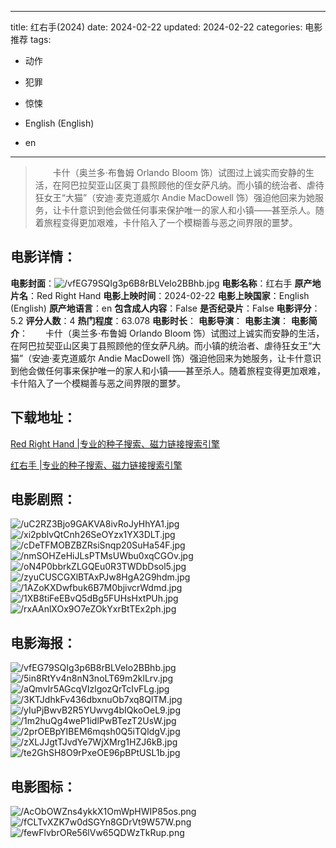 
---
title: 红右手(2024)
date: 2024-02-22
updated: 2024-02-22
categories: 电影推荐
tags:
- 动作
- 犯罪
- 惊悚

- English (English)
- en
---


> 　　卡什（奥兰多·布鲁姆 Orlando Bloom 饰）试图过上诚实而安静的生活，在阿巴拉契亚山区奥丁县照顾他的侄女萨凡纳。而小镇的统治者、虐待狂女王“大猫”（安迪·麦克道威尔 Andie MacDowell 饰）强迫他回来为她服务，让卡什意识到他会做任何事来保护唯一的家人和小镇——甚至杀人。随着旅程变得更加艰难，卡什陷入了一个模糊善与恶之间界限的噩梦。

## **电影详情**：

**电影封面**：<img src="https://image.tmdb.org/t/p/w200/vfEG79SQIg3p6B8rBLVeIo2BBhb.jpg" alt="/vfEG79SQIg3p6B8rBLVeIo2BBhb.jpg" title="/vfEG79SQIg3p6B8rBLVeIo2BBhb.jpg">
**电影名称**：红右手
**原产地片名**：Red Right Hand
**电影上映时间**：2024-02-22
**电影上映国家**：English (English)
**原产地语言**：en
**包含成人内容**：False
**是否纪录片**：False
**电影评分**：5.2
**评分人数**：4
**热门程度**：63.078
**电影时长**：
**电影导演**：
**电影主演**：
**电影简介**：　　卡什（奥兰多·布鲁姆 Orlando Bloom 饰）试图过上诚实而安静的生活，在阿巴拉契亚山区奥丁县照顾他的侄女萨凡纳。而小镇的统治者、虐待狂女王“大猫”（安迪·麦克道威尔 Andie MacDowell 饰）强迫他回来为她服务，让卡什意识到他会做任何事来保护唯一的家人和小镇——甚至杀人。随着旅程变得更加艰难，卡什陷入了一个模糊善与恶之间界限的噩梦。

## **下载地址**：
[Red Right Hand |专业的种子搜索、磁力链接搜索引擎](https://movie.amd794.com:2083/?search=Red%20Right%20Hand&ordering=&mode=match_phrase&page_size=10&page=1)

[红右手 |专业的种子搜索、磁力链接搜索引擎](https://movie.amd794.com:2083/?search=%E7%BA%A2%E5%8F%B3%E6%89%8B&ordering=&mode=match_phrase&page_size=10&page=1)
 

## **电影剧照**：
<img src="https://image.tmdb.org/t/p/original/uC2RZ3Bjo9GAKVA8ivRoJyHhYA1.jpg" alt="/uC2RZ3Bjo9GAKVA8ivRoJyHhYA1.jpg" title="/uC2RZ3Bjo9GAKVA8ivRoJyHhYA1.jpg"><img src="https://image.tmdb.org/t/p/original/xi2pblvQtCnh26SeOYzx1YX3DLT.jpg" alt="/xi2pblvQtCnh26SeOYzx1YX3DLT.jpg" title="/xi2pblvQtCnh26SeOYzx1YX3DLT.jpg"><img src="https://image.tmdb.org/t/p/original/cDeTFMOBZBZRsiSnqp20SuHa54F.jpg" alt="/cDeTFMOBZBZRsiSnqp20SuHa54F.jpg" title="/cDeTFMOBZBZRsiSnqp20SuHa54F.jpg"><img src="https://image.tmdb.org/t/p/original/nmSOHZeHiJLsPTMsUWbu0xqCGOv.jpg" alt="/nmSOHZeHiJLsPTMsUWbu0xqCGOv.jpg" title="/nmSOHZeHiJLsPTMsUWbu0xqCGOv.jpg"><img src="https://image.tmdb.org/t/p/original/oN4P0bbrkZLGQEu0R3TWDbDsol5.jpg" alt="/oN4P0bbrkZLGQEu0R3TWDbDsol5.jpg" title="/oN4P0bbrkZLGQEu0R3TWDbDsol5.jpg"><img src="https://image.tmdb.org/t/p/original/zyuCUSCGXlBTAxPJw8HgA2G9hdm.jpg" alt="/zyuCUSCGXlBTAxPJw8HgA2G9hdm.jpg" title="/zyuCUSCGXlBTAxPJw8HgA2G9hdm.jpg"><img src="https://image.tmdb.org/t/p/original/1AZoKXDwfbuk6B7M0bjivcrWdmd.jpg" alt="/1AZoKXDwfbuk6B7M0bjivcrWdmd.jpg" title="/1AZoKXDwfbuk6B7M0bjivcrWdmd.jpg"><img src="https://image.tmdb.org/t/p/original/1XB8tiFeEBvQ5dBg5FUHsHxtPUh.jpg" alt="/1XB8tiFeEBvQ5dBg5FUHsHxtPUh.jpg" title="/1XB8tiFeEBvQ5dBg5FUHsHxtPUh.jpg"><img src="https://image.tmdb.org/t/p/original/rxAAnlXOx9O7eZOkYxrBtTEx2ph.jpg" alt="/rxAAnlXOx9O7eZOkYxrBtTEx2ph.jpg" title="/rxAAnlXOx9O7eZOkYxrBtTEx2ph.jpg">

## **电影海报**：
<img src="https://image.tmdb.org/t/p/original/vfEG79SQIg3p6B8rBLVeIo2BBhb.jpg" alt="/vfEG79SQIg3p6B8rBLVeIo2BBhb.jpg" title="/vfEG79SQIg3p6B8rBLVeIo2BBhb.jpg"><img src="https://image.tmdb.org/t/p/original/5in8RtYv4n8nN3noLT69m2klLrv.jpg" alt="/5in8RtYv4n8nN3noLT69m2klLrv.jpg" title="/5in8RtYv4n8nN3noLT69m2klLrv.jpg"><img src="https://image.tmdb.org/t/p/original/aQmvIr5AGcqVIzlgozQrTcIvFLg.jpg" alt="/aQmvIr5AGcqVIzlgozQrTcIvFLg.jpg" title="/aQmvIr5AGcqVIzlgozQrTcIvFLg.jpg"><img src="https://image.tmdb.org/t/p/original/3KTJdhkFv436dbxnuOb7xq8QlTM.jpg" alt="/3KTJdhkFv436dbxnuOb7xq8QlTM.jpg" title="/3KTJdhkFv436dbxnuOb7xq8QlTM.jpg"><img src="https://image.tmdb.org/t/p/original/yIuPjBwvB2R5YUwvg4bIQkoOeL9.jpg" alt="/yIuPjBwvB2R5YUwvg4bIQkoOeL9.jpg" title="/yIuPjBwvB2R5YUwvg4bIQkoOeL9.jpg"><img src="https://image.tmdb.org/t/p/original/1m2huQg4weP1idlPwBTezT2UsW.jpg" alt="/1m2huQg4weP1idlPwBTezT2UsW.jpg" title="/1m2huQg4weP1idlPwBTezT2UsW.jpg"><img src="https://image.tmdb.org/t/p/original/2prOEBpYIBEM6mqsh0Q5iTQldgV.jpg" alt="/2prOEBpYIBEM6mqsh0Q5iTQldgV.jpg" title="/2prOEBpYIBEM6mqsh0Q5iTQldgV.jpg"><img src="https://image.tmdb.org/t/p/original/zXLJJgtTJvdYe7WjXMrg1HZJ6kB.jpg" alt="/zXLJJgtTJvdYe7WjXMrg1HZJ6kB.jpg" title="/zXLJJgtTJvdYe7WjXMrg1HZJ6kB.jpg"><img src="https://image.tmdb.org/t/p/original/te2GhSH8O9rPxeOE96pBPtUSL1b.jpg" alt="/te2GhSH8O9rPxeOE96pBPtUSL1b.jpg" title="/te2GhSH8O9rPxeOE96pBPtUSL1b.jpg">

## **电影图标**：
<img src="https://image.tmdb.org/t/p/original/AcObOWZns4ykkX1OmWpHWIP85os.png" alt="/AcObOWZns4ykkX1OmWpHWIP85os.png" title="/AcObOWZns4ykkX1OmWpHWIP85os.png"><img src="https://image.tmdb.org/t/p/original/fCLTvXZK7w0dSGYn8GDrVt9W57W.png" alt="/fCLTvXZK7w0dSGYn8GDrVt9W57W.png" title="/fCLTvXZK7w0dSGYn8GDrVt9W57W.png"><img src="https://image.tmdb.org/t/p/original/fewFlvbrORe56lVw65QDWzTkRup.png" alt="/fewFlvbrORe56lVw65QDWzTkRup.png" title="/fewFlvbrORe56lVw65QDWzTkRup.png">
